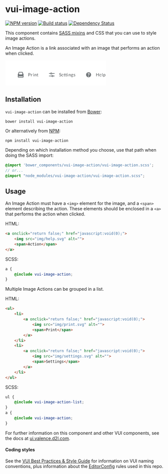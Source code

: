 # vui-image-action
[![NPM version][npm-image]][npm-url]
[![Build status][ci-image]][ci-url]
[![Dependency Status][dependencies-image]][dependencies-url]

This component contains [SASS mixins](http://sass-lang.com/) and CSS that you can use to style image actions.

An Image Action is a link associated with an image that performs an action when clicked.

![screenshot of image actions](/screenshots/multiple.png)


## Installation

`vui-image-action` can be installed from [Bower][bower-url]:
```shell
bower install vui-image-action
```

Or alternatively from [NPM][npm-url]:
```shell
npm install vui-image-action
```

Depending on which installation method you choose, use that path when doing the SASS import:

```scss
@import 'bower_components/vui-image-action/vui-image-action.scss';
// or...
@import "node_modules/vui-image-action/vui-image-action.scss";
```

## Usage

An Image Action must have a `<img>` element for the image, and a `<span>` element describing the action. These elements should be enclosed in a `<a>` that performs the action when clicked.

HTML:
```html
<a onclick="return false;" href="javascript:void(0);">
	<img src="img/help.svg" alt="">
	<span>Action</span>
</a>
```

SCSS:
```scss
a {
	@include vui-image-action;
}
```

Multiple Image Actions can be grouped in a list.

HTML:
```html
<ul>
	<li>
		<a onclick="return false;" href="javascript:void(0);">
			<img src="img/print.svg" alt="">
			<span>Print</span>
		</a>
	</li>
	<li>
		<a onclick="return false;" href="javascript:void(0);">
			<img src="img/settings.svg" alt="">
			<span>Settings</span>
		</a>
	</li>
</ul>
```
SCSS:
```scss
ul {
	@include vui-image-action-list;
}
a {
	@include vui-image-action;
}
```


For further information on this component and other VUI components, see the docs at [ui.valence.d2l.com](http://ui.valence.d2l.com/).

#### Coding styles
See the [VUI Best Practices & Style Guide](https://github.com/Brightspace/valence-ui-docs/wiki/Best-Practices-&-Style-Guide) for information on VUI naming conventions, plus information about the [EditorConfig](http://editorconfig.org) rules used in this repo.

[bower-url]: http://bower.io/search/?q=vui-image-action
[bower-image]: https://img.shields.io/bower/v/vui-image-action.svg
[npm-url]: https://www.npmjs.org/package/vui-image-action
[npm-image]: https://img.shields.io/npm/v/vui-image-action.svg
[ci-url]: https://travis-ci.org/Brightspace/valence-ui-image-action
[ci-image]: https://travis-ci.org/Brightspace/valence-ui-image-action.svg?branch=master
[dependencies-url]: https://david-dm.org/brightspace/valence-ui-image-action
[dependencies-image]: https://img.shields.io/david/Brightspace/valence-ui-image-action.svg
